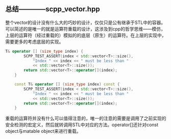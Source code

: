 ## 总结————scpp_vector.hpp  
整个vector的设计没有什么大的巧妙的设计，仅仅只是公有继承于STL中的容器。  
可以简述的是唯一的就是运算符重载的设计，这涉及到cpp的哲学思维——模仿，上层的运算符（经过重载的）模拟的的底层（原生）的运算符。在上层的实现中，需要更多的考虑底层的实现。  
```c++  
T& operator [] (size_type index) {
		SCPP_TEST_ASSERT(index < std::vector<T>::size(),
			"Index " << index << " must be less than "
			<< std::vector<T>::size());
		return std::vector<T>::operator[](index);
	}

	const T& operator [] (size_type index) const {
		SCPP_TEST_ASSERT(index < std::vector<T>::size(),
			"Index " << index << " must be less than "
			<< std::vector<T>::size());
		return std::vector<T>::operator[](index);
	}  
```  
重载的运算符并没有什么可以值得注意的，唯一的注意的需要是调用了之前实现的安全检测的宏定义，然后就转调用STL中对应的方法。operator[]还针对const object与matable object来进行重载。